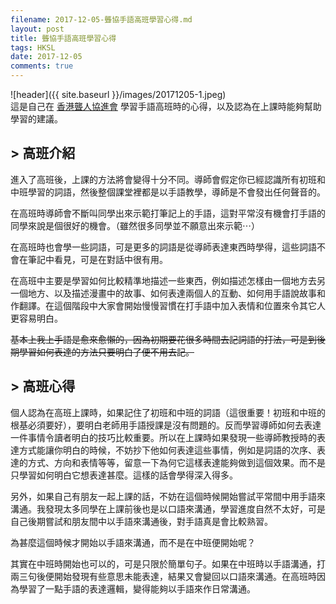 ```yaml
---
filename: 2017-12-05-聾協手語高班學習心得.md
layout: post
title: 聾協手語高班學習心得
tags: HKSL
date: 2017-12-05
comments: true
---
```


![header]({{ site.baseurl }}/images/20171205-1.jpeg)  
這是自己在 [香港聾人協進會](http://www.hongkongdeaf.org.hk) 學習手語高班時的心得，以及認為在上課時能夠幫助學習的建議。

## > 高班介紹
進入了高班後，上課的方法將會變得十分不同。導師會假定你已經認識所有初班和中班學習的詞語，然後整個課堂裡都是以手語教學，導師是不會發出任何聲音的。

在高班時導師會不斷叫同學出來示範打筆記上的手語，這對平常沒有機會打手語的同學來說是個很好的機會。（雖然很多同學並不願意出來示範⋯）

在高班時也會學一些詞語，可是更多的詞語是從導師表達東西時學得，這些詞語不會在筆記中看見，可是在對話中很有用。

在高班中主要是學習如何比較精準地描述一些東西，例如描述怎樣由一個地方去另一個地方、以及描述漫畫中的故事、如何表達兩個人的互動、如何用手語說故事和作翻譯。在這個階段中大家會開始慢慢習慣在打手語中加入表情和位置來令其它人更容易明白。

~~基本上我上手語是愈來愈懶的，因為初期要花很多時間去記詞語的打法，可是到後期學習如何表達的方法只要明白了便不用去記。~~

## > 高班心得
個人認為在高班上課時，如果記住了初班和中班的詞語（這很重要！初班和中班的根基必須要好），要明白老師用手語授課是沒有問題的。反而學習導師如何去表達一件事情令讀者明白的技巧比較重要。所以在上課時如果發現一些導師教授時的表達方式能讓你明白的時候，不妨抄下他如何表達這些事情，例如是詞語的次序、表達的方式、方向和表情等等，留意一下為何它這樣表達能夠做到這個效果。而不是只學習如何明白它想表達甚麼。這樣的話會學得深入得多。

另外，如果自己有朋友一起上課的話，不妨在這個時候開始嘗試平常間中用手語來溝通。我發現太多同學在上課前後也是以口語來溝通，學習進度自然不太好，可是自己後期嘗試和朋友間中以手語來溝通後，對手語真是會比較熟習。

為甚麼這個時候才開始以手語來溝通，而不是在中班便開始呢？

其實在中班時開始也可以的，可是只限於簡單句子。如果在中班時以手語溝通，打兩三句後便開始發現有些意思未能表達，結果又會變回以口語來溝通。在高班時因為學習了一點手語的表達邏輯，變得能夠以手語來作日常溝通。

